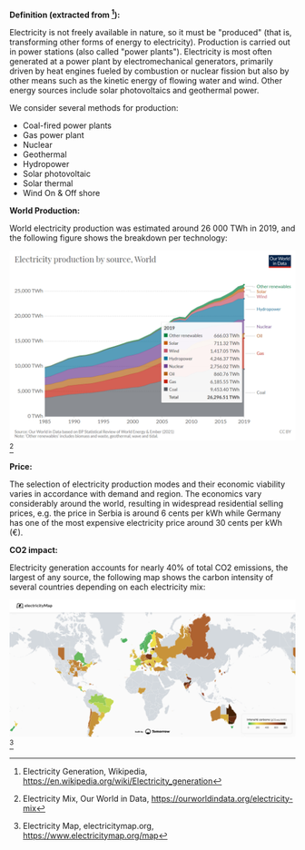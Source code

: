 **Definition (extracted from [^1]):**

Electricity is not freely available in nature, so it must be "produced" (that is, transforming other forms of energy to electricity). Production is carried out in power stations (also called "power plants"). Electricity is most often generated at a power plant by electromechanical generators, primarily driven by heat engines fueled by combustion or nuclear fission but also by other means such as the kinetic energy of flowing water and wind. Other energy sources include solar photovoltaics and geothermal power.

We consider several methods for production:

* Coal-fired power plants
* Gas power plant
* Nuclear
* Geothermal
* Hydropower
* Solar photovoltaic
* Solar thermal
* Wind On & Off shore

**World Production:**

World electricity production was estimated around 26 000 TWh in 2019, and the following figure shows the breakdown per technology:

![](Electricity_production_by_techno.PNG) [^2]


**Price:**

The selection of electricity production modes and their economic viability varies in accordance with demand and region. The economics vary considerably around the world, resulting in widespread residential selling prices, e.g. the price in Serbia is around 6 cents per kWh while Germany has one of the most expensive electricity price around 30 cents per kWh (€). 

**CO2 impact:**

Electricity generation accounts for nearly 40% of total CO2 emissions, the largest of any source, the following map shows the carbon intensity of several countries depending on each electricity mix:

![](Electricity_map.PNG) [^3]

[^1]: Electricity Generation, Wikipedia, https://en.wikipedia.org/wiki/Electricity_generation
[^2]: Electricity Mix, Our World in Data, https://ourworldindata.org/electricity-mix
[^3]: Electricity Map, electricitymap.org, https://www.electricitymap.org/map